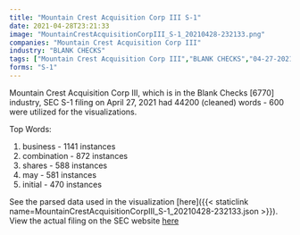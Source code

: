 ```yaml
---
title: "Mountain Crest Acquisition Corp III S-1"
date: 2021-04-28T23:21:33
image: "MountainCrestAcquisitionCorpIII_S-1_20210428-232133.png"
companies: "Mountain Crest Acquisition Corp III"
industry: "BLANK CHECKS"
tags: ["Mountain Crest Acquisition Corp III","BLANK CHECKS","04-27-2021","S-1"]
forms: "S-1"
---
```

Mountain Crest Acquisition Corp III, which is in the Blank Checks [6770] industry, SEC S-1 filing on April 27, 2021 had 44200 (cleaned) words - 600 were utilized for the visualizations.

Top Words:
1. business - 1141 instances
2. combination - 872 instances
3. shares - 588 instances
4. may - 581 instances
5. initial - 470 instances


See the parsed data used in the visualization [here]({{< staticlink name=MountainCrestAcquisitionCorpIII_S-1_20210428-232133.json >}}).  
View the actual filing on the SEC website [here](https://www.sec.gov/Archives/edgar/data/1853775/0001104659-21-055009.txt)